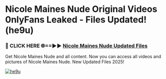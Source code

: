# Nicole Maines Nude Original Videos 0nlyFans Leaked - Files Updated! (he9u)

<h3>🔴 CLICK HERE 🌐==►► <a href="https://tinyurl.com/y5r63du9" rel="nofollow">Nicole Maines Nude Updated Files</a></h3>

Get Nicole Maines Nude and all content. Now you can access all videos and pictures of Nicole Maines Nude. New Updated Files 2025!

[![he9u](https://i.imgur.com/UVo9nyh.gif)](https://tinyurl.com/y5r63du9)